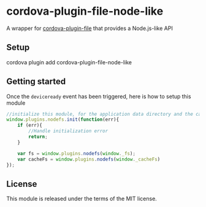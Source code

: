 # cordova-plugin-file-node-like

A wrapper for [cordova-plugin-file](https://github.com/apache/cordova-plugin-file) that provides a Node.js-like API

## Setup

cordova plugin add cordova-plugin-file-node-like

## Getting started

Once the `deviceready` event has been triggered, here is how to setup this module

```js
//initialize this module, for the application data directory and the cache directory
window.plugins.nodefs.init(function(err){
	if (err){
		//Handle initialization error
		return;
	}

	var fs = window.plugins.nodefs(window._fs);
	var cacheFs = window.plugins.nodefs(window._cacheFs)
});
```

## License

This module is released under the terms of the MIT license.
